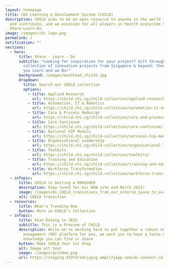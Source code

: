 ```yaml
---
layout: homepage
title: CHI Learning & Development System (CHILD)
description: CHILD aims to be an open resource to anyone in the world to access
  and contribute, and we envision for all players in health ecosystem to
  Share-Learn-Do.
image: /images/chi logo.png
permalink: /
notification: ""
sections:
  - hero:
      title: Share - Learn - Do
      subtitle: "Looking for inspiration for your project? Sift through our growing
        collection of innovation projects from Singapore & beyond: they Share,
        you Learn and we Do!"
      background: /images/masthead_child3.jpg
      dropdown:
        title: Search our CHILD collection
        options:
          - title: Applied Research
            url: https://child.chi.sg/child-collection/applied-research/
          - title: Automation, IT & Robotics
            url: https://child.chi.sg/child-collection/automation-it-and-robotics/
          - title: Care & Process Redesign
            url: https://child.chi.sg/child-collection/care-and-process-redesign/
          - title: Care Continuum
            url: https://child.chi.sg/child-collection/care-continuum/
          - title: National HIP Medals
            url: https://child.chi.sg/child-collection/national-hip-medal/
          - title: Organisational Leadership
            url: https://child.chi.sg/child-collection/organisational-leadership/
          - title: Toolkits
            url: https://child.chi.sg/child-collection/toolkits/
          - title: Training and Education
            url: https://child.chi.sg/child-collection/training-and-education/
          - title: Workforce Transformation
            url: https://child.chi.sg/child-collection/workforce-transformation/
  - infopic:
      title: CHILD is Getting a MAKEOVER
      description: Stay tuned for our NEW site end March 2025!
      image: /images/As_CHILD_transitions_from_our_interim_space_to_our_future_home__we_will_be_taking_a_PAUSE_in_our_content_upload_to_the_current_site__But_do_keep_your_submissions_coming_in_as_our_team_is_still_wor__4_.png
      alt: CHILD transition
  - resources:
      title: What's Trending Now
      button: More in CHILD's Collection
  - infopic:
      title: Akan Datang in 2025
      subtitle: This is a Preview of CHILD
      description: While we're working hard to put together a robust knowledge
        management (KM) platform for you, we want you to have a taste of the
        knowledge you can find or share
      button: Make CHILD Your 1st Step
      alt: Image alt text
      image: /images/qrcodee.png
      url: https://staging.d33f4rx9vjypzg.amplifyapp.com/do-connect-collaborate/
---
```

